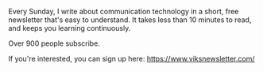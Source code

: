 Every Sunday, I write about communication technology in a short, free newsletter that's easy to understand. It takes less than 10 minutes to read, and keeps you learning continuously.

Over 900 people subscribe.

If you're interested, you can sign up here:
https://www.viksnewsletter.com/